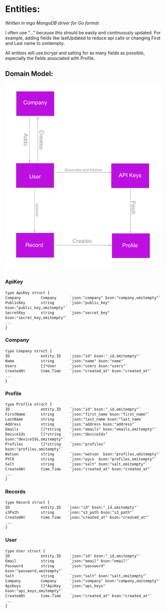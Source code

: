 # Entities: 
*Written in mgo MongoDB driver for Go format*

I often use "..." because this should be easily and continuously updated. For example, adding fields like lastUpdated to reduce api calls or changing First and Last name to omitempty. 

All entities will use bcrypt and salting for as many fields as possible, especially the fields associated with Profile. 

## Domain Model:

![domain_model](https://github.com/caseycorvino/sorter-demo/blob/master/sorter-architecture/p1.png "domain model" )

### ApiKey
```Golang
type ApiKey struct {
Company         Company      `json:"company" bson:"company,omitempty"`    
PublicKey       string       `json:"public_key" bson:"public_key,omitempty"`    
SecretKey       string       `json:"secret_key" bson:"secret_key,omitempty"`    
...
}
```

### Company
```Golang
type Company struct {
ID              entity.ID    `json:"id" bson:"_id,omitempty"`
Name            string       `json:"name" bson:"name"`
Users           []*User      `json:"users bson:"users"`
CreatedAt       time.Time    `json:"created_at" bson:"created_at"`
...
}
```

### Profile
```Golang
type Profile struct {
ID              entity.ID    `json:"id" bson:"_id,omitempty"`
FirstName       string       `json:"first_name bson:"first_name"`
LastName        string       `json:"last_name bson:"last_name`
Address         string       `json:"address bson:"address"`
Emails          []*string    `json:"emails" bson:"emails,omitempty"`
DeviceIds       []*string    `json:"deviceIds" bson:"deviceIds,omitempty"`
Profiles        []*string    `json:"profiles" bson:"profiles,omitempty"`
Watson          string       `json:"watson  bson:"profiles,omitempty"`
PYCO            string       `json:"pyco  bson:"profiles,omitempty"`
Salt            string       `json:"salt" bson:"salt,omitempty"`
CreatedAt       time.Time    `json:"created_at" bson:"created_at"`
...
}
```

### Records
```Golang
type Record struct {
ID              entity.ID   `json:"id" bson:"_id,omitempty"`
s3Path          string      `json:"s3_path bson:"s3_path"`
CreatedAt       time.Time   `json:"created_at" bson:"created_at"`
...
}
```

### User
```Golang
type User struct {
ID              entity.ID    `json:"id" bson:"_id,omitempty"`
Email           string       `json:"email" bson:"email"`
Password        string       `json:"password" bson:"password,omitempty"`
Salt            string       `json:"salt" bson:"salt,omitempty"`
Company         Company      `json:"company" bson:"company,omitempty"`
ApiKeys         []*ApiKey    `json:"api_keys" bson:"api_keys,omitempty"`
CreatedAt       time.Time    `json:"created_at" bson:"created_at"`
...
}
```
